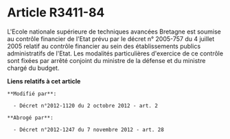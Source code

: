 # Article R3411-84

L'Ecole nationale supérieure de techniques avancées Bretagne est soumise au contrôle financier de l'Etat prévu par le décret
n° 2005-757 du 4 juillet 2005 relatif au contrôle financier au sein des établissements publics administratifs de l'Etat. Les
modalités particulières d'exercice de ce contrôle sont fixées par arrêté conjoint du ministre de la défense et du ministre
chargé du budget.

**Liens relatifs à cet article**

	**Modifié par**:

	  - Décret n°2012-1120 du 2 octobre 2012 - art. 2

	**Abrogé par**:

	  - Décret n°2012-1247 du 7 novembre 2012 - art. 28
